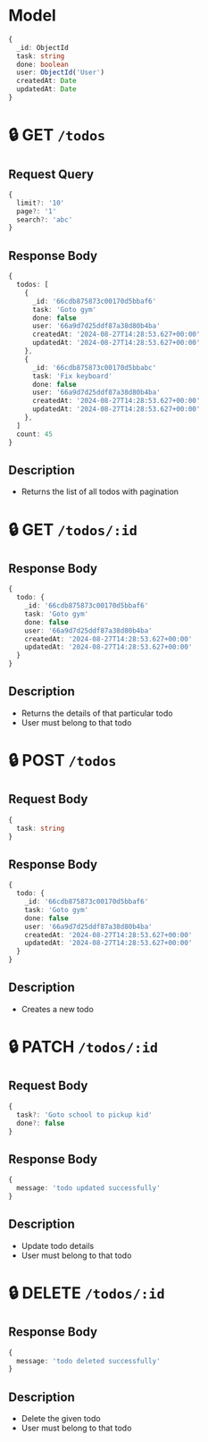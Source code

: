 # Model

```ts
{
  _id: ObjectId
  task: string
  done: boolean
  user: ObjectId('User')
  createdAt: Date
  updatedAt: Date
}
```

# 🔒 GET `/todos`

## Request Query

```ts
{
  limit?: '10'
  page?: '1'
  search?: 'abc'
}
```

## Response Body

```ts
{
  todos: [
    {
      _id: '66cdb875873c00170d5bbaf6'
      task: 'Goto gym'
      done: false
      user: '66a9d7d25ddf87a38d80b4ba'
      createdAt: '2024-08-27T14:28:53.627+00:00'
      updatedAt: '2024-08-27T14:28:53.627+00:00'
    },
    {
      _id: '66cdb875873c00170d5bbabc'
      task: 'Fix keyboard'
      done: false
      user: '66a9d7d25ddf87a38d80b4ba'
      createdAt: '2024-08-27T14:28:53.627+00:00'
      updatedAt: '2024-08-27T14:28:53.627+00:00'
    },
  ]
  count: 45
}
```

## Description

- Returns the list of all todos with pagination

# 🔒 GET `/todos/:id`

## Response Body

```ts
{
  todo: {
    _id: '66cdb875873c00170d5bbaf6'
    task: 'Goto gym'
    done: false
    user: '66a9d7d25ddf87a38d80b4ba'
    createdAt: '2024-08-27T14:28:53.627+00:00'
    updatedAt: '2024-08-27T14:28:53.627+00:00'
  }
}
```

## Description

- Returns the details of that particular todo
- User must belong to that todo

# 🔒 POST `/todos`

## Request Body

```ts
{
  task: string
}
```

## Response Body

```ts
{
  todo: {
    _id: '66cdb875873c00170d5bbaf6'
    task: 'Goto gym'
    done: false
    user: '66a9d7d25ddf87a38d80b4ba'
    createdAt: '2024-08-27T14:28:53.627+00:00'
    updatedAt: '2024-08-27T14:28:53.627+00:00'
  }
}
```

## Description

- Creates a new todo

# 🔒 PATCH `/todos/:id`

## Request Body

```ts
{
  task?: 'Goto school to pickup kid'
  done?: false
}
```

## Response Body

```ts
{
  message: 'todo updated successfully'
}
```

## Description

- Update todo details
- User must belong to that todo

# 🔒 DELETE `/todos/:id`

## Response Body

```ts
{
  message: 'todo deleted successfully'
}
```

## Description

- Delete the given todo
- User must belong to that todo
